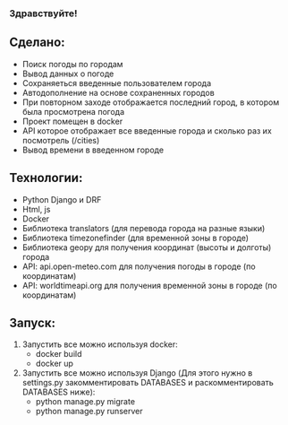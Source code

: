### Здравствуйте! 
## Сделано:
- Поиск погоды по городам
- Вывод данных о погоде
- Сохраняеться введенные пользователем города
- Автодополнение на основе сохраненных городов
- При повторном заходе отображается последний город, в котором была просмотрена погода
- Проект помещен в docker
- API которое отображает все введенные города и сколько раз их посмотрель (/cities)
- Вывод времени в введенном городе
## Технологии:
- Python Django и DRF
- Html, js
- Docker
- Библиотека translators (для перевода города на разные языки)
- Библиотека timezonefinder (для временной зоны в городе)
- Библиотека geopy для получения координат (высоты и долготы) города
- API: api.open-meteo.com для получения погоды в городе (по координатам)
- API: worldtimeapi.org для получения временной зоны в городе (по координатам)
## Запуск:
1. Запустить все можно используя docker:
    - docker build
    - docker up
2. Запустить все можно используя Django (Для этого нужно в settings.py закомментировать DATABASES и раскомментировать DATABASES ниже):
    - python manage.py migrate
    - python manage.py runserver

